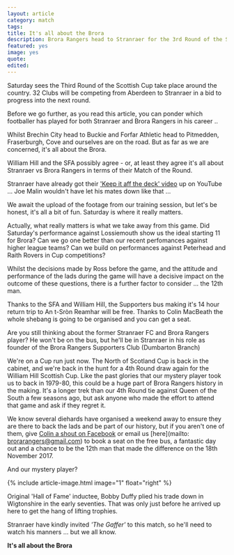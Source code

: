 ```yaml
---
layout: article
category: match
tags:
title: It's all about the Brora
description: Brora Rangers head to Stranraer for the 3rd Round of the Scottish Cup.
featured: yes
image: yes
quote:
edited:
---
```

Saturday sees the Third Round of the Scottish Cup take place around the country. 32 Clubs will be competing from Aberdeen to Stranraer in a bid to progress into the next round.

Before we go further, as you read this article, you can ponder which footballer has played for both Stranraer and Brora Rangers in his career ..

Whilst Brechin City head to Buckie and Forfar Athletic head to Pitmedden, Fraserburgh, Cove and ourselves are on the road. But as far as we are concerned, it's all about the Brora.

William Hill and the SFA possibly agree - or, at least they agree it's all about Stranraer vs Brora Rangers in terms of their Match of the Round.

Stranraer have already got their ['Keep it aff the deck' video](https://www.youtube.com/watch?v=bATvqt7_xN0) up on YouTube ... Joe Malin wouldn't have let his mates down like that ...

We await the upload of the footage from our training session, but let's be honest, it's all a bit of fun. Saturday is where it really matters.

Actually, what really matters is what we take away from this game. Did Saturday's performance against Lossiemouth show us the ideal starting 11 for Brora? Can we go one better than our recent perfomances against higher league teams? Can we build on performances against Peterhead and Raith Rovers in Cup competitions?

 Whilst the decisions made by Ross before the game, and the attitude and performance of the lads during the game will have a decisive impact on the outcome of these questions, there is a further factor to consider ... the 12th man.

 Thanks to the SFA and William Hill, the Supporters bus making it's 14 hour return trip to An t-Sròn Reamhar will be free. Thanks to Colin MacBeath the whole shebang is going to be organised and you can get a seat.

 Are you still thinking about the former Stranraer FC and Brora Rangers player? He won't be on the bus, but he'll be in Stranraer in his role as founder of the Brora Rangers Supporters Club (Dumbarton Branch)

 We're on a Cup run just now. The North of Scotland Cup is back in the cabinet, and we're back in the hunt for a 4th Round draw again for the William Hill Scottish Cup. Like the past glories that our mystery player took us to back in 1979-80, this could be a huge part of Brora Rangers history in the making. It's a longer trek than our 4th Round tie against Queen of the South a few seasons ago, but ask anyone who made the effort to attend that game and ask if they regret it.

 We know several diehards have organised a weekend away to ensure they are there to back the lads and be part of our history, but if you aren't one of them, give [Colin a shout on Facebook](https://www.facebook.com/cmacbeath1) or email us [here](mailto: brorarangers@gmail.com) to book a seat on the free bus, a fantastic day out and a chance to be the 12th man that made the difference on the 18th November 2017.

 And our mystery player?

 {% include article-image.html image="1" float="right" %}

 Original 'Hall of Fame' inductee, Bobby Duffy plied his trade down in Wigtonshire in the early seventies. That was only just before he arrived up here to get the hang of lifting trophies.

 Stranraer have kindly invited *'The Gaffer'* to this match, so he'll need to watch his manners ... but we all know.

 **It's all about the Brora**
